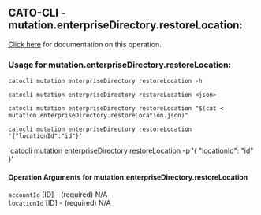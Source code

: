 
## CATO-CLI - mutation.enterpriseDirectory.restoreLocation:
[Click here](https://api.catonetworks.com/documentation/#mutation-mutation.enterpriseDirectory.restoreLocation) for documentation on this operation.

### Usage for mutation.enterpriseDirectory.restoreLocation:

`catocli mutation enterpriseDirectory restoreLocation -h`

`catocli mutation enterpriseDirectory restoreLocation <json>`

`catocli mutation enterpriseDirectory restoreLocation "$(cat < mutation.enterpriseDirectory.restoreLocation.json)"`

`catocli mutation enterpriseDirectory restoreLocation '{"locationId":"id"}'`

`catocli mutation enterpriseDirectory restoreLocation -p '{
    "locationId": "id"
}'


#### Operation Arguments for mutation.enterpriseDirectory.restoreLocation ####

`accountId` [ID] - (required) N/A    
`locationId` [ID] - (required) N/A    
